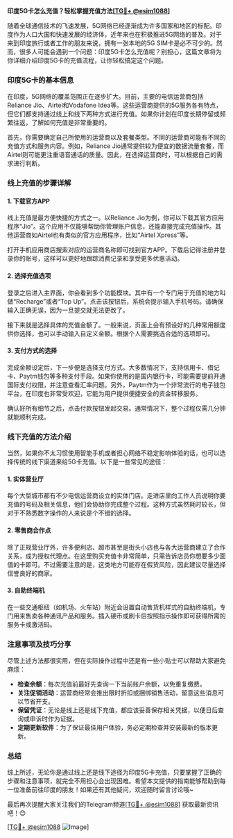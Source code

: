 **印度5G卡怎么充值？轻松掌握充值方法[[TG💪+ @esim1088](https://t.me/s/esim1088)]**

随着全球通信技术的飞速发展，5G网络已经逐渐成为许多国家和地区的标配。印度作为人口大国和快速发展的经济体，近年来也在积极推进5G网络的普及。对于来到印度旅行或者工作的朋友来说，拥有一张本地的5G SIM卡是必不可少的。然而，很多人可能会遇到一个问题：印度5G卡怎么充值呢？别担心，这篇文章将为你详细介绍印度5G卡的充值流程，让你轻松搞定这个问题。

### 印度5G卡的基本信息

在印度，5G网络的覆盖范围正在逐步扩大。目前，主要的电信运营商包括Reliance Jio、Airtel和Vodafone Idea等。这些运营商提供的5G服务各有特点，但它们都支持通过线上和线下两种方式进行充值。如果你计划在印度长期停留或频繁往返，了解如何充值是非常重要的。

首先，你需要确定自己所使用的运营商以及套餐类型。不同的运营商可能有不同的充值方式和服务内容。例如，Reliance Jio通常提供较为便宜的数据流量套餐，而Airtel则可能更注重语音通话的质量。因此，在选择运营商时，可以根据自己的需求进行判断。

### 线上充值的步骤详解

#### 1. 下载官方APP

线上充值是最方便快捷的方式之一。以Reliance Jio为例，你可以下载其官方应用程序“Jio”。这个应用不仅能够帮助你管理账户信息，还能直接完成充值操作。其他运营商如Airtel也有类似的官方应用程序，比如“Airtel Xpress”等。

打开手机应用商店搜索对应的运营商名称即可找到官方APP。下载后记得注册并登录你的账号，这样可以更好地跟踪消费记录和享受更多优惠活动。

#### 2. 选择充值选项

登录之后进入主界面，你会看到多个功能模块。其中有一个专门用于充值的地方叫做“Recharge”或者“Top Up”。点击该按钮后，系统会提示输入手机号码。请确保输入正确无误，因为一旦提交就无法更改了。

接下来就是选择具体的充值金额了。一般来说，页面上会有预设好的几种常用额度供你选择，也可以手动输入自定义金额。根据个人需要挑选合适的选项即可。

#### 3. 支付方式的选择

完成金额设定后，下一步便是选择支付方式。大多数情况下，支持信用卡、借记卡、Paytm钱包等多种支付手段。如果你使用的是国内银行卡，可能需要提前开通国际支付权限，并注意查看汇率问题。另外，Paytm作为一个非常流行的电子钱包平台，在印度也非常受欢迎，它能为用户提供便捷安全的资金转移服务。

确认好所有细节之后，点击付款按钮发起交易。通常情况下，整个过程仅需几分钟就能顺利完成。

### 线下充值的方法介绍

当然，如果你不太习惯使用智能手机或者担心网络不稳定影响体验的话，也可以选择传统的线下渠道来给5G卡充值。以下是一些常见的途径：

#### 1. 实体营业厅

每个大型城市都有不少电信运营商设立的实体门店。走进店里向工作人员说明你要充值的号码及相关信息，他们会协助你完成整个过程。这种方式虽然耗时较长，但对于不熟悉数字操作的人来说是个不错的选择。

#### 2. 零售商合作点

除了正规营业厅外，许多便利店、超市甚至是街头小店也与各大运营商建立了合作关系，成为授权代理点。在这里购买充值卡非常简单，只需告诉店员你想要多少面值的卡即可。不过需要注意的是，这类地方可能存在假货风险，因此建议尽量选择信誉良好的商家。

#### 3. 自助终端机

在一些交通枢纽（如机场、火车站）附近会设置自动售货机样式的自助终端机，专门用来售卖各种通讯产品和服务。插入硬币或刷卡后按照指示操作即可获得所需的服务卡或激活码。

### 注意事项及技巧分享

尽管上述方法都很实用，但在实际操作过程中还是有一些小贴士可以帮助大家避免麻烦：

- **检查余额**：每次充值前最好先查询一下当前账户余额，以免重复缴费。
- **关注促销活动**：运营商经常会推出限时折扣或捆绑销售活动，留意这些消息可以节省开支。
- **保留凭证**：无论是线上还是线下充值，都应该妥善保存相关凭据，以便日后查询或申诉时作为证据。
- **定期更新软件**：为了保证最佳用户体验，务必定期检查并安装最新的版本更新。

### 总结

综上所述，无论你是通过线上还是线下途径为印度5G卡充值，只要掌握了正确的步骤和注意事项，就完全不用担心会出现困难。希望本文提供的指南能够帮助到每一位准备前往印度的朋友！如果还有其他疑问，欢迎随时留言讨论哦~

最后再次提醒大家关注我们的Telegram频道[[TG💪+ @esim1088](https://t.me/s/esim1088)] 获取最新资讯吧！😊

[[TG💪+ @esim1088](https://t.me/s/esim1088) ![Image](https://i.postimg.cc/4NQfJmqS/Snipaste-2025-05-13-00-14-12.png)]